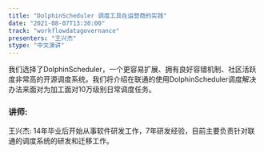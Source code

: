 ```yaml
---
title: "DolphinScheduler 调度工具在运营商的实践"
date: "2021-08-07T13:30:00" 
track: "workflowdatagovernance"
presenters: "王兴杰"
stype: "中文演讲"
---
```

我们选择了DolphinScheduler，一个更容易扩展、拥有良好容错机制、社区活跃度非常高的开源调度系统。我们将介绍在联通的使用DolphinScheduler调度解决办法来面对为加工面对10万级别日常调度任务。
 ### 讲师: 
 王兴杰: 14年毕业后开始从事软件研发工作，7年研发经验，目前主要负责针对联通的调度系统的研发和迁移工作。